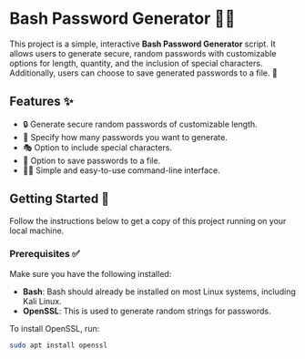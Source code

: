 # Bash Password Generator 🎉🔑

This project is a simple, interactive **Bash Password Generator** script. It allows users to generate secure, random passwords with customizable options for length, quantity, and the inclusion of special characters. Additionally, users can choose to save generated passwords to a file. 💾

## Features ✨

- 🔒 Generate secure random passwords of customizable length.
- 🔢 Specify how many passwords you want to generate.
- 🎭 Option to include special characters.
- 💾 Option to save passwords to a file.
- 👩‍💻 Simple and easy-to-use command-line interface.

## Getting Started 🚀

Follow the instructions below to get a copy of this project running on your local machine.

### Prerequisites ✅

Make sure you have the following installed:
- **Bash**: Bash should already be installed on most Linux systems, including Kali Linux.
- **OpenSSL**: This is used to generate random strings for passwords.

To install OpenSSL, run:
```bash
sudo apt install openssl

